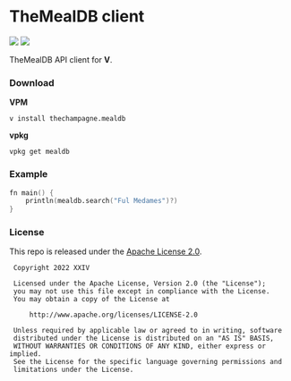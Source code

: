 # TheMealDB client

[![](https://img.shields.io/github/v/tag/thechampagne/mealdb-v?label=version)](https://github.com/thechampagne/mealdb-v/releases/latest) [![](https://img.shields.io/github/license/thechampagne/mealdb-v)](https://github.com/thechampagne/mealdb-v/blob/main/LICENSE)

TheMealDB API client for **V**.

### Download

**VPM**
```
v install thechampagne.mealdb
```
**vpkg**
```
vpkg get mealdb
```

### Example

```v
fn main() {
	println(mealdb.search("Ful Medames")?)
}
```

### License

This repo is released under the [Apache License 2.0](https://github.com/thechampagne/mealdb-v/blob/main/LICENSE).

```
 Copyright 2022 XXIV

 Licensed under the Apache License, Version 2.0 (the "License");
 you may not use this file except in compliance with the License.
 You may obtain a copy of the License at

     http://www.apache.org/licenses/LICENSE-2.0

 Unless required by applicable law or agreed to in writing, software
 distributed under the License is distributed on an "AS IS" BASIS,
 WITHOUT WARRANTIES OR CONDITIONS OF ANY KIND, either express or implied.
 See the License for the specific language governing permissions and
 limitations under the License.
```